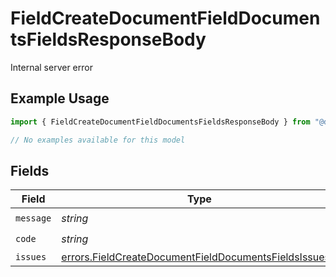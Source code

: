 # FieldCreateDocumentFieldDocumentsFieldsResponseBody

Internal server error

## Example Usage

```typescript
import { FieldCreateDocumentFieldDocumentsFieldsResponseBody } from "@documenso/sdk-typescript/models/errors";

// No examples available for this model
```

## Fields

| Field                                                                                                                          | Type                                                                                                                           | Required                                                                                                                       | Description                                                                                                                    |
| ------------------------------------------------------------------------------------------------------------------------------ | ------------------------------------------------------------------------------------------------------------------------------ | ------------------------------------------------------------------------------------------------------------------------------ | ------------------------------------------------------------------------------------------------------------------------------ |
| `message`                                                                                                                      | *string*                                                                                                                       | :heavy_check_mark:                                                                                                             | N/A                                                                                                                            |
| `code`                                                                                                                         | *string*                                                                                                                       | :heavy_check_mark:                                                                                                             | N/A                                                                                                                            |
| `issues`                                                                                                                       | [errors.FieldCreateDocumentFieldDocumentsFieldsIssues](../../models/errors/fieldcreatedocumentfielddocumentsfieldsissues.md)[] | :heavy_minus_sign:                                                                                                             | N/A                                                                                                                            |